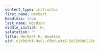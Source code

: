 ```yaml
---
content_type: instructor
first_name: Herbert
headless: true
last_name: Woodson
middle_initial: H.
salutation: ''
title: Herbert H. Woodson
uid: 02f06cbf-8e91-f6bd-e3a6-5852b886276c
---
```

